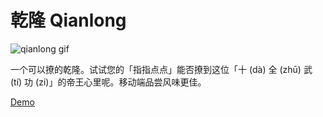 # 乾隆 Qianlong

![qianlong gif](http://pey8tippq.bkt.clouddn.com/qianlong1.gif)

一个可以撩的乾隆。试试您的「指指点点」能否撩到这位「十 (dà) 全 (zhū) 武 (tí) 功 (zi)」的帝王心里呢。移动端品尝风味更佳。

[Demo](https://umeecorn.com/qianlong)
